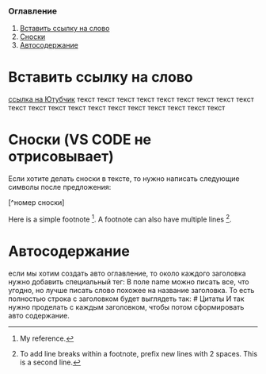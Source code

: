 ### Оглавление <a name='toc'></a>
<ol>
<li><a href='#word_reference'>Вставить ссылку на слово</a></li>
<li><a href='#footnote'>Сноски</a></li>
<li><a href='#list_of_contents'>Автосодержание</a></li>
</ol>

# Вставить ссылку на слово <a name='word_reference'></a>

[ссылка на Ютубчик](https://www.youtube.com/)
текст текст
текст текст
текст текст
текст текст
текст текст
текст текст
текст текст
текст текст
текст текст
текст текст

# Сноски (VS CODE не отрисовывает) <a name='footnote'></a>

Если хотите делать сноски в тексте, то нужно написать следующие символы после предложения: 

[^номер сноски]

Here is a simple footnote [^1].
A footnote can also have multiple lines [^2].


[^1]: My reference.
[^2]: To add line breaks within a footnote, prefix new lines with 2 spaces.
  This is a second line.

  # Автосодержание <a name='list_of_contents'></a>
если мы хотим создать авто оглавление, то около каждого заголовка нужно добавить специальный тег:
<a name='quote'></a>  В поле name можно писать все, что угодно, но лучше писать слово похожее на название заголовка. То есть полностью строка с заголовком будет выглядеть так: # Цитаты <a name='quote'></a>   И так нужно проделать с каждым заголовком, чтобы потом сформировать авто содержание. 
